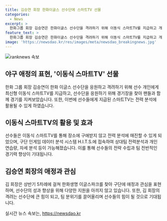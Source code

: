 ```yaml
---
title: 김승연 회장 한화이글스 선수단에 스마트TV 선물
categories:
  - News
excerpt: >
  한화그룹 회장 김승연은 한화이글스 선수단을 격려하기 위해 이동식 스마트TV를 지급하고 개별적으로 선물하는 등 애정을 표현했다. 이를 통해 선수들은 히츠(H.I.T.S.) 시스템을 통해 전력분석과 자세 분석 등을 수행하며 팀 분위기는 더욱 활기를 띄고 있다. 선수단은 회장의 지원에 대한 감사를 표하며 팬들에게 좋은 결과를 보여줄 것을 다짐했다.
feature_text: >
  한화그룹 회장 김승연은 한화이글스 선수단을 격려하기 위해 이동식 스마트TV를 지급하고 개별적으로 선물하는 등 애정을 표현했다. 이를 통해 선수들은 히츠(H.I.T.S.) 시스템을 통해 전력분석과 자세 분석 등을 수행하며 팀 분위기는 더욱 활기를 띄고 있다. 선수단은 회장의 지원에 대한 감사를 표하며 팬들에게 좋은 결과를 보여줄 것을 다짐했다.
image: 'https://newsdao.kr/res/images/meta/newsdao_breakingnews.jpg'
---
```


<p><img src="https://newsdao.kr/res/images/meta/newsdao_breakingnews.jpg" alt="ranknews 속보" /></p>

<h2 data-ke-size="size26">야구 애정의 표현, '이동식 스마트TV' 선물</h2>

<p data-ke-size="size16">한화 그룹 회장 김승연이 한화 이글스 선수단을 응원하고 격려하기 위해 선수 개인에게 최신형 이동식 스마트TV를 지급하고, 선수단을 응원하기 위해 경기장을 찾아 팬들과 함께 경기를 지켜보았습니다. 또한, 이번에 선수들에게 지급된 스마트TV는 전력 분석에 활용될 수 있게 하였습니다.</p>

<h2 data-ke-size="size26">이동식 스마트TV의 활용 및 효과</h2>

<p data-ke-size="size16">선수들은 이동식 스마트TV를 통해 장소에 구애받지 않고 전력 분석에 매진할 수 있게 되었으며, 구단 인게임 데이터 분석 시스템 H.I.T.S.에 접속하여 상대팀 전력분석과 개인 연습량, 자세 분석 등이 가능해졌습니다. 이를 통해 선수들의 전략 수립과 팀 전반적인 경기력 향상이 기대됩니다.</p>

<h2 data-ke-size="size26">김승연 회장의 애정과 관심</h2>

<p data-ke-size="size16">김 회장은 상반기 5차례에 걸쳐 한화생명 이글스파크를 찾아 구단에 애정과 관심을 표현하며, 선수단의 성과 향상을 위해 다양한 지원을 아끼지 않고 있습니다. 또한, 김 회장의 격려는 선수단에 큰 힘이 되고, 팀 분위기를 끌어올리며 선수들의 힘이 될 것으로 기대됩니다.</p>
실시간 뉴스 속보는, <a href="https://newsdao.kr" rel="dofollow">https://newsdao.kr</a>


